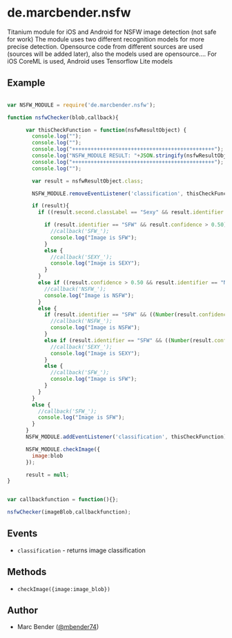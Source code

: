 # de.marcbender.nsfw

Titanium module for iOS and Android for NSFW image detection (not safe for work)
The module uses two different recognition models for more precise detection.
Opensource code from different sources are used (sources will be added later), also the models used are opensource....
For iOS CoreML is used, Android uses Tensorflow Lite models

## Example

```js

var NSFW_MODULE = require('de.marcbender.nsfw');

function nsfwChecker(blob,callback){

      var thisCheckFunction = function(nsfwResultObject) {
        console.log("");
        console.log("");
        console.log("++++++++++++++++++++++++++++++++++++++++++++++");
        console.log("NSFW_MODULE RESULT: "+JSON.stringify(nsfwResultObject));
        console.log("++++++++++++++++++++++++++++++++++++++++++++++");
        console.log("");

        var result = nsfwResultObject.class;

        NSFW_MODULE.removeEventListener('classification', thisCheckFunction);

        if (result){
          if ((result.second.classLabel == "Sexy" && result.identifier == "NSFW") || (result.second.classLabel == "Sexy" && result.identifier == "SFW")){

            if (result.identifier == "SFW" && result.confidence > 0.50){
              //callback('SFW_');
              console.log("Image is SFW");
            }
            else {
              //callback('SEXY_');
              console.log("Image is SEXY");
            }
          }
          else if ((result.confidence > 0.50 && result.identifier == "NSFW") || result.second.classLabel == "Porn"){
            //callback('NSFW_');
	        console.log("Image is NSFW");
          }
          else {
            if (result.identifier == "SFW" && ((Number(result.confidence - result.second.output.Sexy) < 0.5) || (Number(result.confidence - result.second.output.Porn) < 0.5))){
              //callback('NSFW_');
   	          console.log("Image is NSFW");
            }
            else if (result.identifier == "SFW" && ((Number(result.confidence - result.second.output.Sexy) < 0.5))){
              //callback('SEXY_');
              console.log("Image is SEXY");
            }
            else {
              //callback('SFW_');
              console.log("Image is SFW");
            }
          }
        }
        else {
          //callback('SFW_');
          console.log("Image is SFW");
        }
      }
      NSFW_MODULE.addEventListener('classification', thisCheckFunction);

      NSFW_MODULE.checkImage({
      	image:blob
      });

      result = null;
}


var callbackfunction = function(){};

nsfwChecker(imageBlob,callbackfunction);


```


## Events
* `classification` - returns image classification

## Methods
* `checkImage({image:image_blob})`




## Author

- Marc Bender ([@mbender74](https://github.com/mbender74/))
